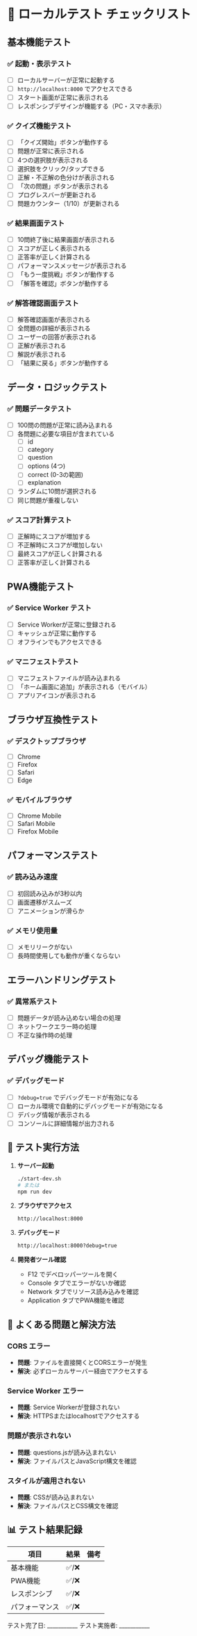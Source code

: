 # 🧪 ローカルテスト チェックリスト

## 基本機能テスト

### ✅ 起動・表示テスト

- [ ] ローカルサーバーが正常に起動する
- [ ] `http://localhost:8000` でアクセスできる
- [ ] スタート画面が正常に表示される
- [ ] レスポンシブデザインが機能する（PC・スマホ表示）

### ✅ クイズ機能テスト

- [ ] 「クイズ開始」ボタンが動作する
- [ ] 問題が正常に表示される
- [ ] 4つの選択肢が表示される
- [ ] 選択肢をクリック/タップできる
- [ ] 正解・不正解の色分けが表示される
- [ ] 「次の問題」ボタンが表示される
- [ ] プログレスバーが更新される
- [ ] 問題カウンター（1/10）が更新される

### ✅ 結果画面テスト

- [ ] 10問終了後に結果画面が表示される
- [ ] スコアが正しく表示される
- [ ] 正答率が正しく計算される
- [ ] パフォーマンスメッセージが表示される
- [ ] 「もう一度挑戦」ボタンが動作する
- [ ] 「解答を確認」ボタンが動作する

### ✅ 解答確認画面テスト

- [ ] 解答確認画面が表示される
- [ ] 全問題の詳細が表示される
- [ ] ユーザーの回答が表示される
- [ ] 正解が表示される
- [ ] 解説が表示される
- [ ] 「結果に戻る」ボタンが動作する

## データ・ロジックテスト

### ✅ 問題データテスト

- [ ] 100問の問題が正常に読み込まれる
- [ ] 各問題に必要な項目が含まれている
  - [ ] id
  - [ ] category
  - [ ] question
  - [ ] options (4つ)
  - [ ] correct (0-3の範囲)
  - [ ] explanation
- [ ] ランダムに10問が選択される
- [ ] 同じ問題が重複しない

### ✅ スコア計算テスト

- [ ] 正解時にスコアが増加する
- [ ] 不正解時にスコアが増加しない
- [ ] 最終スコアが正しく計算される
- [ ] 正答率が正しく計算される

## PWA機能テスト

### ✅ Service Worker テスト

- [ ] Service Workerが正常に登録される
- [ ] キャッシュが正常に動作する
- [ ] オフラインでもアクセスできる

### ✅ マニフェストテスト

- [ ] マニフェストファイルが読み込まれる
- [ ] 「ホーム画面に追加」が表示される（モバイル）
- [ ] アプリアイコンが表示される

## ブラウザ互換性テスト

### ✅ デスクトップブラウザ

- [ ] Chrome
- [ ] Firefox
- [ ] Safari
- [ ] Edge

### ✅ モバイルブラウザ

- [ ] Chrome Mobile
- [ ] Safari Mobile
- [ ] Firefox Mobile

## パフォーマンステスト

### ✅ 読み込み速度

- [ ] 初回読み込みが3秒以内
- [ ] 画面遷移がスムーズ
- [ ] アニメーションが滑らか

### ✅ メモリ使用量

- [ ] メモリリークがない
- [ ] 長時間使用しても動作が重くならない

## エラーハンドリングテスト

### ✅ 異常系テスト

- [ ] 問題データが読み込めない場合の処理
- [ ] ネットワークエラー時の処理
- [ ] 不正な操作時の処理

## デバッグ機能テスト

### ✅ デバッグモード

- [ ] `?debug=true` でデバッグモードが有効になる
- [ ] ローカル環境で自動的にデバッグモードが有効になる
- [ ] デバッグ情報が表示される
- [ ] コンソールに詳細情報が出力される

## 🚀 テスト実行方法

1. **サーバー起動**

   ```bash
   ./start-dev.sh
   # または
   npm run dev
   ```

2. **ブラウザでアクセス**

   ```
   http://localhost:8000
   ```

3. **デバッグモード**

   ```
   http://localhost:8000?debug=true
   ```

4. **開発者ツール確認**
   - F12 でデベロッパーツールを開く
   - Console タブでエラーがないか確認
   - Network タブでリソース読み込みを確認
   - Application タブでPWA機能を確認

## 🐛 よくある問題と解決方法

### CORS エラー

- **問題**: ファイルを直接開くとCORSエラーが発生
- **解決**: 必ずローカルサーバー経由でアクセスする

### Service Worker エラー

- **問題**: Service Workerが登録されない
- **解決**: HTTPSまたはlocalhostでアクセスする

### 問題が表示されない

- **問題**: questions.jsが読み込まれない
- **解決**: ファイルパスとJavaScript構文を確認

### スタイルが適用されない

- **問題**: CSSが読み込まれない
- **解決**: ファイルパスとCSS構文を確認

## 📊 テスト結果記録

| 項目 | 結果 | 備考 |
|------|------|------|
| 基本機能 | ✅/❌ | |
| PWA機能 | ✅/❌ | |
| レスポンシブ | ✅/❌ | |
| パフォーマンス | ✅/❌ | |

テスト完了日: ___________
テスト実施者: ___________
